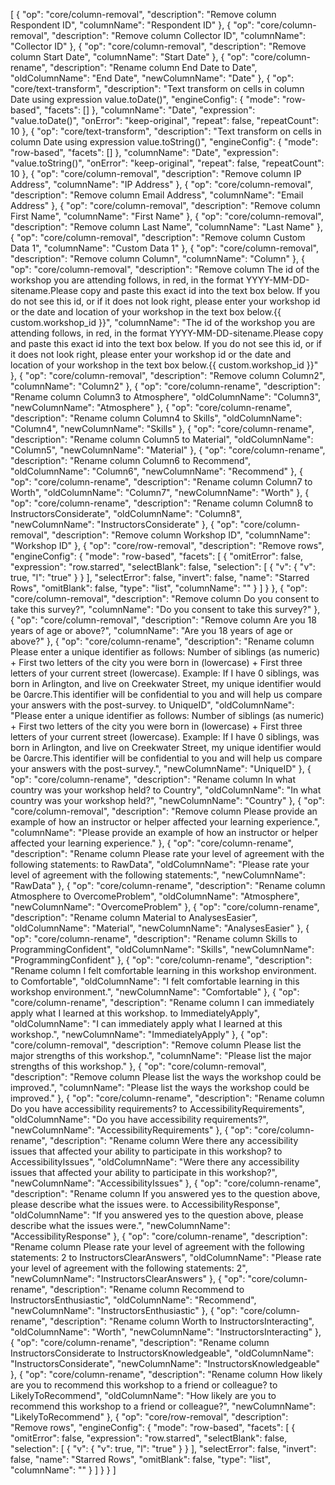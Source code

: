 [
{
"op": "core/column-removal",
"description": "Remove column Respondent ID",
"columnName": "Respondent ID"
},
{
"op": "core/column-removal",
"description": "Remove column Collector ID",
"columnName": "Collector ID"
},
{
"op": "core/column-removal",
"description": "Remove column Start Date",
"columnName": "Start Date"
},
{
"op": "core/column-rename",
"description": "Rename column End Date to Date",
"oldColumnName": "End Date",
"newColumnName": "Date"
},
{
"op": "core/text-transform",
"description": "Text transform on cells in column Date using expression value.toDate()",
"engineConfig": {
"mode": "row-based",
"facets": []
},
"columnName": "Date",
"expression": "value.toDate()",
"onError": "keep-original",
"repeat": false,
"repeatCount": 10
},
{
"op": "core/text-transform",
"description": "Text transform on cells in column Date using expression value.toString()",
"engineConfig": {
"mode": "row-based",
"facets": []
},
"columnName": "Date",
"expression": "value.toString()",
"onError": "keep-original",
"repeat": false,
"repeatCount": 10
},
{
"op": "core/column-removal",
"description": "Remove column IP Address",
"columnName": "IP Address"
},
{
"op": "core/column-removal",
"description": "Remove column Email Address",
"columnName": "Email Address"
},
{
"op": "core/column-removal",
"description": "Remove column First Name",
"columnName": "First Name"
},
{
"op": "core/column-removal",
"description": "Remove column Last Name",
"columnName": "Last Name"
},
{
"op": "core/column-removal",
"description": "Remove column Custom Data 1",
"columnName": "Custom Data 1"
},
{
"op": "core/column-removal",
"description": "Remove column Column",
"columnName": "Column"
},
{
"op": "core/column-removal",
"description": "Remove column The id of the workshop you are attending follows, in red, in the format YYYY-MM-DD-sitename.Please copy and paste this exact id into the text box below. If you do not see this id, or if it does not look right, please enter your workshop id or the date and location of your workshop in the text box below.{{ custom.workshop_id }}",
"columnName": "The id of the workshop you are attending follows, in red, in the format YYYY-MM-DD-sitename.Please copy and paste this exact id into the text box below. If you do not see this id, or if it does not look right, please enter your workshop id or the date and location of your workshop in the text box below.{{ custom.workshop_id }}"
},
{
"op": "core/column-removal",
"description": "Remove column Column2",
"columnName": "Column2"
},
{
"op": "core/column-rename",
"description": "Rename column Column3 to Atmosphere",
"oldColumnName": "Column3",
"newColumnName": "Atmosphere"
},
{
"op": "core/column-rename",
"description": "Rename column Column4 to Skills",
"oldColumnName": "Column4",
"newColumnName": "Skills"
},
{
"op": "core/column-rename",
"description": "Rename column Column5 to Material",
"oldColumnName": "Column5",
"newColumnName": "Material"
},
{
"op": "core/column-rename",
"description": "Rename column Column6 to Recommend",
"oldColumnName": "Column6",
"newColumnName": "Recommend"
},
{
"op": "core/column-rename",
"description": "Rename column Column7 to Worth",
"oldColumnName": "Column7",
"newColumnName": "Worth"
},
{
"op": "core/column-rename",
"description": "Rename column Column8 to InstructorsConsiderate",
"oldColumnName": "Column8",
"newColumnName": "InstructorsConsiderate"
},
{
"op": "core/column-removal",
"description": "Remove column Workshop ID",
"columnName": "Workshop ID"
},
{
"op": "core/row-removal",
"description": "Remove rows",
"engineConfig": {
"mode": "row-based",
"facets": [
{
"omitError": false,
"expression": "row.starred",
"selectBlank": false,
"selection": [
{
"v": {
"v": true,
"l": "true"
}
}
],
"selectError": false,
"invert": false,
"name": "Starred Rows",
"omitBlank": false,
"type": "list",
"columnName": ""
}
]
}
},
{
"op": "core/column-removal",
"description": "Remove column Do you consent to take this survey?",
"columnName": "Do you consent to take this survey?"
},
{
"op": "core/column-removal",
"description": "Remove column Are you 18 years of age or above?",
"columnName": "Are you 18 years of age or above?"
},
{
"op": "core/column-rename",
"description": "Rename column Please enter a unique identifier as follows: Number of siblings (as numeric) + First two letters of the city you were born in (lowercase) + First three letters of your current street (lowercase). Example: If I have 0 siblings, was born in Arlington, and live on Creekwater Street, my unique identifier would be 0arcre.This identifier will be confidential to you and will help us compare your answers with the post-survey. to UniqueID",
"oldColumnName": "Please enter a unique identifier as follows: Number of siblings (as numeric) + First two letters of the city you were born in (lowercase) + First three letters of your current street (lowercase). Example: If I have 0 siblings, was born in Arlington, and live on Creekwater Street, my unique identifier would be 0arcre.This identifier will be confidential to you and will help us compare your answers with the post-survey.",
"newColumnName": "UniqueID"
},
{
"op": "core/column-rename",
"description": "Rename column In what country was your workshop held? to Country",
"oldColumnName": "In what country was your workshop held?",
"newColumnName": "Country"
},
{
"op": "core/column-removal",
"description": "Remove column Please provide an example of how an instructor or helper affected your learning experience.",
"columnName": "Please provide an example of how an instructor or helper affected your learning experience."
},
{
"op": "core/column-rename",
"description": "Rename column Please rate your level of agreement with the following statements: to RawData",
"oldColumnName": "Please rate your level of agreement with the following statements:",
"newColumnName": "RawData"
},
{
"op": "core/column-rename",
"description": "Rename column Atmosphere to OvercomeProblem",
"oldColumnName": "Atmosphere",
"newColumnName": "OvercomeProblem"
},
{
"op": "core/column-rename",
"description": "Rename column Material to AnalysesEasier",
"oldColumnName": "Material",
"newColumnName": "AnalysesEasier"
},
{
"op": "core/column-rename",
"description": "Rename column Skills to ProgrammingConfident",
"oldColumnName": "Skills",
"newColumnName": "ProgrammingConfident"
},
{
"op": "core/column-rename",
"description": "Rename column I felt comfortable learning in this workshop environment. to Comfortable",
"oldColumnName": "I felt comfortable learning in this workshop environment.",
"newColumnName": "Comfortable"
},
{
"op": "core/column-rename",
"description": "Rename column I can immediately apply what I learned at this workshop. to ImmediatelyApply",
"oldColumnName": "I can immediately apply what I learned at this workshop.",
"newColumnName": "ImmediatelyApply"
},
{
"op": "core/column-removal",
"description": "Remove column Please list the major strengths of this workshop.",
"columnName": "Please list the major strengths of this workshop."
},
{
"op": "core/column-removal",
"description": "Remove column Please list the ways the workshop could be improved.",
"columnName": "Please list the ways the workshop could be improved."
},
{
"op": "core/column-rename",
"description": "Rename column Do you have accessibility requirements? to AccessibilityRequirements",
"oldColumnName": "Do you have accessibility requirements?",
"newColumnName": "AccessibilityRequirements"
},
{
"op": "core/column-rename",
"description": "Rename column Were there any accessibility issues that affected your ability to participate in this workshop? to AccessibilityIssues",
"oldColumnName": "Were there any accessibility issues that affected your ability to participate in this workshop?",
"newColumnName": "AccessibilityIssues"
},
{
"op": "core/column-rename",
"description": "Rename column If you answered yes to the question above, please describe what the issues were. to AccessibilityResponse",
"oldColumnName": "If you answered yes to the question above, please describe what the issues were.",
"newColumnName": "AccessibilityResponse"
},
{
"op": "core/column-rename",
"description": "Rename column Please rate your level of agreement with the following statements: 2 to InstructorsClearAnswers",
"oldColumnName": "Please rate your level of agreement with the following statements: 2",
"newColumnName": "InstructorsClearAnswers"
},
{
"op": "core/column-rename",
"description": "Rename column Recommend to InstructorsEnthusiastic",
"oldColumnName": "Recommend",
"newColumnName": "InstructorsEnthusiastic"
},
{
"op": "core/column-rename",
"description": "Rename column Worth to InstructorsInteracting",
"oldColumnName": "Worth",
"newColumnName": "InstructorsInteracting"
},
{
"op": "core/column-rename",
"description": "Rename column InstructorsConsiderate to InstructorsKnowledgeable",
"oldColumnName": "InstructorsConsiderate",
"newColumnName": "InstructorsKnowledgeable"
},
{
"op": "core/column-rename",
"description": "Rename column How likely are you to recommend this workshop to a friend or colleague? to LikelyToRecommend",
"oldColumnName": "How likely are you to recommend this workshop to a friend or colleague?",
"newColumnName": "LikelyToRecommend"
},
{
"op": "core/row-removal",
"description": "Remove rows",
"engineConfig": {
"mode": "row-based",
"facets": [
{
"omitError": false,
"expression": "row.starred",
"selectBlank": false,
"selection": [
{
"v": {
"v": true,
"l": "true"
}
}
],
"selectError": false,
"invert": false,
"name": "Starred Rows",
"omitBlank": false,
"type": "list",
"columnName": ""
}
]
}
}
]
